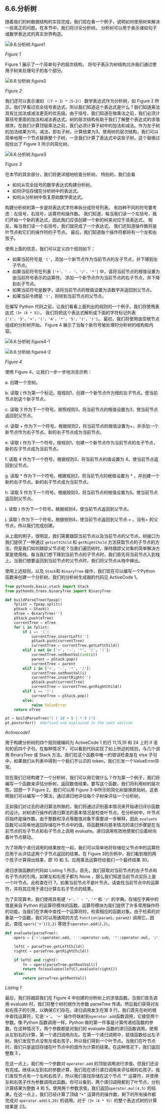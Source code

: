 ## 6.6.分析树

随着我们的树数据结构的实现完成，我们现在看一个例子，说明如何使用树来解决一些真正的问题。在本节中，我们将讨论分析树。 分析树可以用于表示诸如句子或数学表达式的真实世界构造。

![6.6.分析树.figure1](assets/6.6.%E5%88%86%E6%9E%90%E6%A0%91.figure1.png)

*Figure 1*

Figure 1 展示了一个简单句子的层次结构。 将句子表示为树结构允许我们通过使用子树来处理句子的各个部分。

![6.6.分析树.figure2](assets/6.6.%E5%88%86%E6%9E%90%E6%A0%91.figure2.png)

*Figure 2*

我们还可以表示诸如 `（（7 + 3）*（5-2））` 数学表达式作为分析树，如 Figure 2 所示。我们早看过完全括号表达式，所以我们知道这个表达式是什么？我们知道乘法具有比加法或减法更高的优先级。由于括号，我们知道在做乘法之前，我们必须计算括号里面的加法和减法表达式。树的层次结构有助于我们了解整个表达式的求值顺序。在我们计算顶层乘法之前，我们必须计算子树中的加法和减法。作为左子树的加法结果为10。减法，即右子树，计算结果为3。使用树的层次结构，我们可以简单地用一个节点替换整个子树，一旦我们计算了表达式中这些子树。这个替换过程给出了 Figure 3 所示的简化树。

![6.6.分析树.figure3](assets/6.6.%E5%88%86%E6%9E%90%E6%A0%91.figure3-1.png)

*Figure 3*

在本节的其余部分，我们将更详细地检查分析树。 特别的，我们会看

* 如何从完全括号的数学表达式构建分析树。
* 如何评估存储在分析树中的表达式。
* 如何从分析树中恢复原始数学表达式。

构建分析树的第一步是将表达式字符串拆分成符号列表。 有四种不同的符号要考虑：左括号，右括号，运算符和操作数。 我们知道，每当我们读一个左括号，我们开始一个新的表达式，因此我们应该创建一个新的树来对应于该表达式。 相反，每当我们读一个右括号，我们就完成了一个表达式。 我们还知道操作数将是叶节点和它们的操作符的子节点。 最后，我们知道每个操作符都将有一个左和右孩子。

使用上面的信息，我们可以定义四个规则如下：

* 如果当前符号是 `'('`，添加一个新节点作为当前节点的左子节点，并下降到左子节点。
* 如果当前符号在列表 `['+'，' - '，'/'，'*']` 中，请将当前节点的根值设置为由当前符号表示的运算符。 添加一个新节点作为当前节点的右子节点，并下降到右子节点。
* 如果当前符号是数字，请将当前节点的根值设置为该数字并返回到父节点。
* 如果当前令牌是 `')'`，则转到当前节点的父节点。

在编写 Python 代码之前，让我们看看上面列出的规则的一个例子。我们将使用表达式`（3+（4 * 5））`。 我们将把这个表达式解析成下面的字符标记列表 `['('，'3'，'+'，'('，'4'，'*'，'5'，')'，')']`。 最初，我们将使用由空根节点组成的分析树开始。 Figure 4 展示了当每个新符号被处理时分析树的结构和内容。

![6.6.分析树.figure4-1](assets/6.6.%E5%88%86%E6%9E%90%E6%A0%91.figure4-1.png)

![6.6.分析树.figure4-2](assets/6.6.%E5%88%86%E6%9E%90%E6%A0%91.figure4-2.png)

*Figure 4*

使用 Figure 4，让我们一步一步地浏览示例：

a. 创建一个空树。

b. 读取 ( 作为第一个标记。按规则1，创建一个新节点作为根的左子节点。使当前节点到这个新子节点。

c. 读取 3 作为下一个符号。按照规则3，将当前节点的根值设置为3，使当前节点返回到父节点。

d. 读取 + 作为下一个符号。根据规则2，将当前节点的根值设置为+，并添加一个新节点作为右子节点。新的右子节点成为当前节点。

e. 读取 ( 作为下一个符号，按规则1，创建一个新节点作为当前节点的左子节点，新的左子节点成为当前节点。

f. 读取 4 作为下一个符号。根据规则3，将当前节点的值设置为 4。使当前节点返回到父节点。

g. 读取 * 作为下一个符号。根据规则2，将当前节点的根值设置为 * ，并创建一个新的右子节点。新的右子节点成为当前节点。

h. 读取 5 作为下一个符号。根据规则3，将当前节点的根值设置为5。使当前节点返回到父节点。

i. 读取 ) 作为下一个符号。根据规则4，使当前节点返回到父节点。

j. 读取 ) 作为下一个符号。根据规则4，使当前节点返回到父节点 + 。没有+ 的父节点，所以我们完成创建。

从上面的例子，很明显，我们需要跟踪当前节点以及当前节点的父节点。树接口为我们提供了一种通过 `getLeftChild` 和 `getRightChild` 方法获取节点的子节点的方法，但是我们如何跟踪父节点呢？当我们遍历树时，保持跟踪父对象的简单解决方案是使用栈。每当我们想下降到当前节点的子节点时，我们首先将当前节点入到栈上。当我们想要返回到当前节点的父节点时，我们将父节点从栈中弹出。

使用上述规则，以及 `Stack`和 `BinaryTree` 操作，我们现在可以编写一个Python 函数来创建一个分析树。我们的分析树生成器的代码见 ActiveCode 1。

```py
from pythonds.basic.stack import Stack
from pythonds.trees.binaryTree import BinaryTree

def buildParseTree(fpexp):
    fplist = fpexp.split()
    pStack = Stack()
    eTree = BinaryTree('')
    pStack.push(eTree)
    currentTree = eTree
    for i in fplist:
        if i == '(':
            currentTree.insertLeft('')
            pStack.push(currentTree)
            currentTree = currentTree.getLeftChild()
        elif i not in ['+', '-', '*', '/', ')']:
            currentTree.setRootVal(int(i))
            parent = pStack.pop()
            currentTree = parent
        elif i in ['+', '-', '*', '/']:
            currentTree.setRootVal(i)
            currentTree.insertRight('')
            pStack.push(currentTree)
            currentTree = currentTree.getRightChild()
        elif i == ')':
            currentTree = pStack.pop()
        else:
            raise ValueError
    return eTree

pt = buildParseTree("( ( 10 + 5 ) * 3 )")
pt.postorder()  #defined and explained in the next section

```

*Activecode1*

用于构建分析树的四个规则被编码为 ActiveCode 1 的行 11,15,19 和 24 上的 if 语句的前四个子句。在每种情况下，可以看到代码实现了如上所述的规则，与几个调用 BinaryTree 或 Stack 方法。我们在这个函数中唯一的错误检查是在 else 子句中，如果我们从列表中得到一个我们不认识的 token，我们引发一个ValueError异常。

现在我们已经构建了一个分析树，我们可以用它做什么？作为第一个例子，我们将编写一个函数来评估分析树，返回数值结果。要写这个函数，我们将利用树的层次性。回想一下 Figure 2。我们可以用 Figure 3 中所示的简化树替换原始树。这表明我们可以编写一个算法，通过递归地评估每个子树来评估一个分析树。

正如我们对过去的递归算法所做的，我们将通过识别基本情况来开始递归评价函数的设计。对树进行操作的递归算法的基本情况是检查叶节点。在分析树中，叶节点将始终是操作数。由于整数和浮点等数值对象不需要进一步解释，因此 `evaluate` 函数可以简单地返回存储在叶节点中的值。将函数移向基本情况的递归步骤是在当前节点的左子节点和右子节点上调用 evaluate。递归调用有效地使我们沿着树向着叶节点移动。

为了将两个递归调用的结果放在一起，我们可以简单地将存储在父节点中的运算符应用于从评估这两个子节点返回的结果。在 Figure 3的示例中，我们看到根的两个孩子计算得出结果，即 10 和 3。应用乘法运算符给我们一个最终结果 30。

递归求值函数的代码如 Listing 1 所示。首先，我们获取对当前节点的左子节点和右子节点的引用。如果左和右孩子都为 None ，那么我们知道当前节点实际上是一个叶节点。此检查在行 7。如果当前节点不是叶节点，请查找当前节点中的运算符，并将其应用于递归计算左右子节点的结果。

为了实现算术，我们使用具有键 `'+'，' - '，'*'`和 `'/'` 的字典。存储在字典中的值是来自 Python 的运算符模块的函数。运算符模块为我们提供了许多常用操作符的功能。当我们在字典中查找一个运算符时，检索相应的函数对象。由于检索的对象是一个函数，我们可以用通常的方式 `function(param1，param2)` 调用它。因此，查找 `opers['+'](2,2)` 等效于`operator.add(2,2)`。

```py
def evaluate(parseTree):
    opers = {'+':operator.add, '-':operator.sub, '*':operator.mul, '/':operator.truediv}

    leftC = parseTree.getLeftChild()
    rightC = parseTree.getRightChild()

    if leftC and rightC:
        fn = opers[parseTree.getRootVal()]
        return fn(evaluate(leftC),evaluate(rightC))
    else:
        return parseTree.getRootVal()
```

*Listing 1*

最后，我们将跟踪我们在 Figure 4 中创建的分析树上的求值函数。当我们首先调用 evaluate 时，我们将整个树的根作为参数 parseTree 传递。然后我们获得对左和右孩子的引用，以确保它们存在。递归调用发生在第 9 行。我们首先在树的根中查找运算符，它是`'+'`。 `'+'` 操作符映射到`operator.add`函数调用，它接受两个参数。像 Python 函数调用一样，Python 做的第一件事是计算传递给函数的参数。在这种情况下，两个参数都是对我们的 evaluate 函数的递归函数调用。使用从左到右的计算，第一个递归调用向左。在第一个递归调用中，赋值函数给出左子树。我们发现节点没有左或右孩子，所以我们得到一个叶节点。当我们在叶节点时，我们只是返回存储在叶节点中的值作为计算的结果。在这种情况下，我们返回整数 3 。

在这一点上，我们有一个参数对 `operator.add` 的顶层调用进行求值。但我们还没有完成。继续从左到右的参数计算，我们现在进行递归调用来评估根的右孩子。我们发现节点有一个左和右孩子，所以我们查找存储在这个节点 '*' 运算符，并使用左和右孩子作为参数调用此函数。你可以看到，两个递归调用都到了叶节点，分别计算结果为整数 4 和 5。使用两个参数求值，我们返回`operator.mul(4,5)` 的结果。在这一点上，我们已经计算了顶级 `“+”` 运算符的操作数，剩下的所有操作都完成对 `operator.add(3,20)` 的调用。对于`（3+（4 * 5））`的整个表达式树的计算结果是 23。
